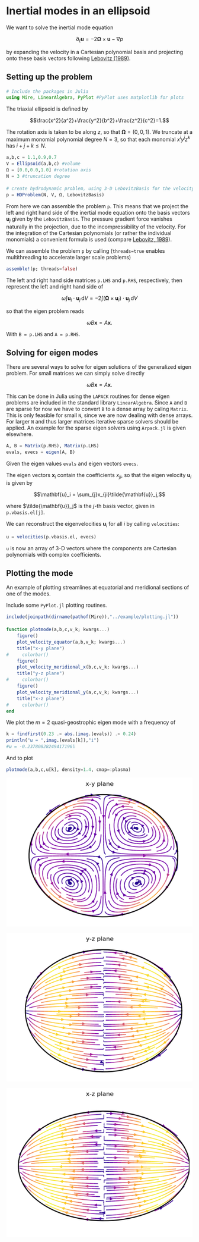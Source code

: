 # Inertial modes in an ellipsoid

We want to solve the inertial mode equation

$$\partial_t \mathbf{u} = -2\mathbf{\Omega}\times\mathbf{u}-\nabla p$$

by expanding the velocity in a Cartesian polynomial basis and projecting onto these basis vectors following [Lebovitz (1989)](https://www.tandfonline.com/doi/abs/10.1080/03091928908208913).


## Setting up the problem


```julia
# Include the packages in Julia
using Mire, LinearAlgebra, PyPlot #PyPlot uses matplotlib for plots
```


The triaxial ellipsoid is defined by

$$\frac{x^2}{a^2}+\frac{y^2}{b^2}+\frac{z^2}{c^2}=1.$$

The rotation axis is taken to be along $z$, so that $\mathbf{\Omega}=(0,0,1)$. We truncate at a maximum monomial polynomial degree $N = 3$, so that each monomial $x^i y^j z^k$ has $i+j+k\leq N$.


```julia
a,b,c = 1.1,0.9,0.7
V = Ellipsoid(a,b,c) #volume
Ω = [0.0,0.0,1.0] #rotation axis
N = 3 #truncation degree

# create hydrodynamic problem, using 3-D LebovitzBasis for the velocity:
p = HDProblem(N, V, Ω, LebovitzBasis) 
```

From here we can assemble the problem `p`. This means that we project the left and right hand side of the inertial mode equation onto the basis vectors $\mathbf{u}_j$ given by the `LebovitzBasis`. The pressure gradient force vanishes naturally in the projection, due to the incompressibility of the velocity. For the integration of the Cartesian polynomials (or rather the individual monomials) a convenient formula is used (compare [Lebovitz, 1989](https://www.tandfonline.com/doi/abs/10.1080/03091928908208913)). 

We can assemble the problem `p` by calling (`threads=true` enables multithreading to accelerate larger scale problems) 

```julia
assemble!(p; threads=false)
```

The left and right hand side matrices `p.LHS` and `p.RHS`, respectively, then represent the left and right hand side of

$$\omega \int \mathbf{u}_i \cdot\mathbf{u}_j\, \mathrm{d}V = -2\int (\mathbf{\Omega}\times\mathbf{u}_i)\cdot\mathbf{u}_j\, \mathrm{d}V$$

so that the eigen problem reads

$$\omega B\mathbf{x}=A\mathbf{x}.$$

With `B = p.LHS` and `A = p.RHS`.


## Solving for eigen modes

There are several ways to solve for eigen solutions of the generalized eigen problem. For small matrices we can simply solve directly

$$\omega B\mathbf{x}=A\mathbf{x}.$$

This can be done in Julia using the `LAPACK` routines for dense eigen problems are included in the standard library `LinearAlgebra`. Since `A` and `B` are sparse for now we have to convert `B` to a dense array by caling `Matrix`. This is only feasible for small `N`, since we are now dealing with dense arrays. For larger `N` and thus larger matrices iterative sparse solvers should be applied. An example for the sparse eigen solvers using `Arpack.jl` is given elsewhere.


```julia
A, B = Matrix(p.RHS), Matrix(p.LHS)
evals, evecs = eigen(A, B)
```

Given the eigen values `evals` and eigen vectors `evecs`.

The eigen vectors $\mathbf{x}_i$ contain the coefficients $x_{ji}$, so that the eigen velocity $\mathbf{u}_i$ is given by

$$\mathbf{u}_i = \sum_{j}x_{ji}\tilde{\mathbf{u}}_j,$$

where $\tilde{\mathbf{u}}_j$ is the $j$-th basis vector, given in `p.vbasis.el[j]`.

We can reconstruct the eigenvelocities $\mathbf{u}_i$ for all $i$ by calling `velocities`:


```julia
u = velocities(p.vbasis.el, evecs)
```

`u` is now an array of 3-D vectors where the components are Cartesian polynomials with complex coefficients.

## Plotting the mode

An example of plotting streamlines at equatorial and meridional sections of one of the modes.

Include some `PyPlot.jl` plotting routines.
```julia
include(joinpath(dirname(pathof(Mire)),"../example/plotting.jl"))

function plotmode(a,b,c,v_k; kwargs...)
    figure()
    plot_velocity_equator(a,b,v_k; kwargs...)
    title("x-y plane")
#     colorbar()
    figure()
    plot_velocity_meridional_x(b,c,v_k; kwargs...)
    title("y-z plane")
#     colorbar()
    figure()
    plot_velocity_meridional_y(a,c,v_k; kwargs...)
    title("x-z plane")
#     colorbar()
end
```

We plot the $m=2$ quasi-geostrophic eigen mode with a frequency of


```julia
k = findfirst(0.23 .< abs.(imag.(evals)) .< 0.24)
println("ω = ",imag.(evals[k]),"𝕚")
#ω = -0.23780828249417196𝕚
```

And to plot 

```julia
plotmode(a,b,c,u[k], density=1.4, cmap=:plasma)
```


![png](output_17_0.png)



![png](output_17_1.png)



![png](output_17_2.png)
